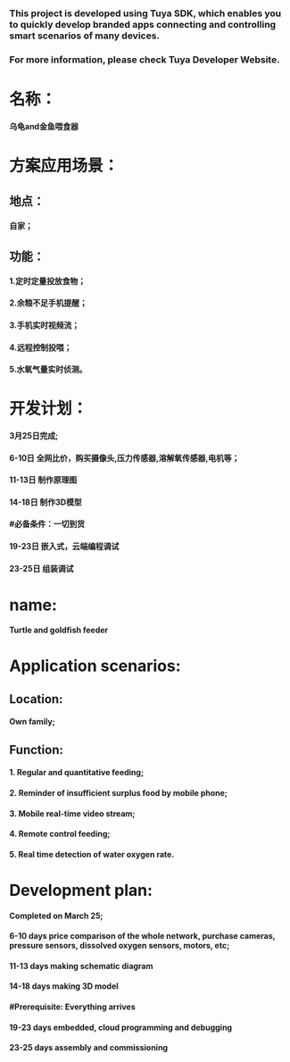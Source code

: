 ### This project is developed using Tuya SDK, which enables you to quickly develop branded apps connecting and controlling smart scenarios of many devices.
### For more information, please check Tuya Developer Website.
# 名称：
####    乌龟and金鱼喂食器
# 方案应用场景：
##  地点：
####    自家； 
##  功能：
####    1.定时定量投放食物；
####    2.余粮不足手机提醒；
####    3.手机实时视频流；
####    4.远程控制投喂；
####    5.水氧气量实时侦测。
# 开发计划：
#### 3月25日完成;
#### 6-10日 全网比价，购买摄像头,压力传感器,溶解氧传感器,电机等；
#### 11-13日 制作原理图
#### 14-18日 制作3D模型
#### #必备条件：一切到货
#### 19-23日 嵌入式，云端编程调试
#### 23-25日 组装调试

# name:

#### Turtle and goldfish feeder

# Application scenarios:

## Location:

#### Own family;

## Function:

#### 1. Regular and quantitative feeding;

#### 2. Reminder of insufficient surplus food by mobile phone;

#### 3. Mobile real-time video stream;

#### 4. Remote control feeding;

#### 5. Real time detection of water oxygen rate.

# Development plan:

#### Completed on March 25;

#### 6-10 days price comparison of the whole network, purchase cameras, pressure sensors, dissolved oxygen sensors, motors, etc;

#### 11-13 days making schematic diagram

#### 14-18 days making 3D model

#### #Prerequisite: Everything arrives

#### 19-23 days embedded, cloud programming and debugging

#### 23-25 days assembly and commissioning

